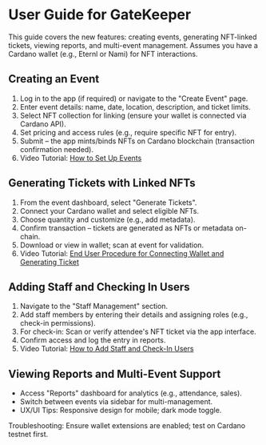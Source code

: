 # User Guide for GateKeeper

This guide covers the new features: creating events, generating NFT-linked tickets, viewing reports, and multi-event management. Assumes you have a Cardano wallet (e.g., Eternl or Nami) for NFT interactions.

## Creating an Event
1. Log in to the app (if required) or navigate to the "Create Event" page.
2. Enter event details: name, date, location, description, and ticket limits.
3. Select NFT collection for linking (ensure your wallet is connected via Cardano API).
4. Set pricing and access rules (e.g., require specific NFT for entry).
5. Submit – the app mints/binds NFTs on Cardano blockchain (transaction confirmation needed).
6. Video Tutorial: [How to Set Up Events](https://youtu.be/PUYV51e_HE8)

## Generating Tickets with Linked NFTs
1. From the event dashboard, select "Generate Tickets".
2. Connect your Cardano wallet and select eligible NFTs.
3. Choose quantity and customize (e.g., add metadata).
4. Confirm transaction – tickets are generated as NFTs or metadata on-chain.
5. Download or view in wallet; scan at event for validation.
6. Video Tutorial: [End User Procedure for Connecting Wallet and Generating Ticket](https://youtu.be/KutehwHtnKg)

## Adding Staff and Checking In Users
1. Navigate to the "Staff Management" section.
2. Add staff members by entering their details and assigning roles (e.g., check-in permissions).
3. For check-in: Scan or verify attendee's NFT ticket via the app interface.
4. Confirm access and log the entry in reports.
5. Video Tutorial: [How to Add Staff and Check-In Users](https://youtu.be/FbLOxuK_MNY)

## Viewing Reports and Multi-Event Support
- Access "Reports" dashboard for analytics (e.g., attendance, sales).
- Switch between events via sidebar for multi-management.
- UX/UI Tips: Responsive design for mobile; dark mode toggle.

Troubleshooting: Ensure wallet extensions are enabled; test on Cardano testnet first.
